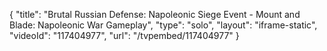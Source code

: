 {
    "title": "Brutal Russian Defense: Napoleonic Siege Event - Mount and Blade: Napoleonic War Gameplay",
    "type": "solo",
    "layout": "iframe-static",
    "videoId": "117404977",
    "url": "\/tvpembed\/117404977"
}